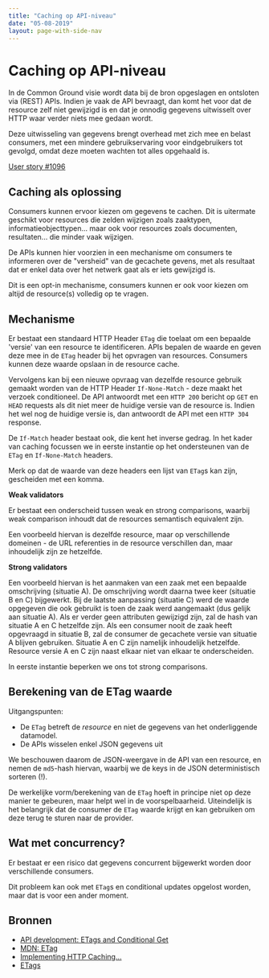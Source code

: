 ```yaml
---
title: "Caching op API-niveau"
date: "05-08-2019"
layout: page-with-side-nav
---
```


# Caching op API-niveau

In de Common Ground visie wordt data bij de bron opgeslagen en ontsloten via (REST) APIs. Indien je
vaak de API bevraagt, dan komt het voor dat de resource zelf niet gewijzigd is en dat je onnodig
gegevens uitwisselt over HTTP waar verder niets mee gedaan wordt.

Deze uitwisseling van gegevens brengt overhead met zich mee en belast consumers, met een mindere
gebruikservaring voor eindgebruikers tot gevolgd, omdat deze moeten wachten tot alles opgehaald is.

[User story #1096](https://github.com/VNG-Realisatie/gemma-zaken/issues/1096)

## Caching als oplossing

Consumers kunnen ervoor kiezen om gegevens te cachen. Dit is uitermate geschikt voor resources die
zelden wijzigen zoals zaaktypen, informatieobjecttypen... maar ook voor resources zoals documenten,
resultaten... die minder vaak wijzigen.

De APIs kunnen hier voorzien in een mechanisme om consumers te informeren over de "versheid" van de
gecachete gevens, met als resultaat dat er enkel data over het netwerk gaat als er iets gewijzigd
is.

Dit is een opt-in mechanisme, consumers kunnen er ook voor kiezen om altijd de resource(s) volledig
op te vragen.

## Mechanisme

Er bestaat een standaard HTTP Header `ETag` die toelaat om een bepaalde 'versie' van een resource te
identificeren. APIs bepalen de waarde en geven deze mee in de `ETag` header bij het opvragen van
resources. Consumers kunnen deze waarde opslaan in de resource cache.

Vervolgens kan bij een nieuwe opvraag van dezelfde resource gebruik gemaakt worden van de HTTP
Header `If-None-Match` - deze maakt het verzoek conditioneel. De API antwoordt met een `HTTP 200`
bericht op `GET` en `HEAD` requests als dit niet meer de huidige versie van de resource is. Indien
het wel nog de huidige versie is, dan antwoordt de API met een `HTTP 304` response.

De `If-Match` header bestaat ook, die kent het inverse gedrag. In het kader van caching focussen we
in eerste instantie op het ondersteunen van de `ETag` en `If-None-Match` headers.

Merk op dat de waarde van deze headers een lijst van `ETag`s kan zijn, gescheiden met een komma.

**Weak validators**

Er bestaat een onderscheid tussen weak en strong comparisons, waarbij weak comparison inhoudt dat de
resources semantisch equivalent zijn.

Een voorbeeld hiervan is dezelfde resource, maar op verschillende domeinen - de URL referenties in
de resource verschillen dan, maar inhoudelijk zijn ze hetzelfde.

**Strong validators**

Een voorbeeld hiervan is het aanmaken van een zaak met een bepaalde omschrijving (situatie A). De
omschrijving wordt daarna twee keer (situatie B en C) bijgewerkt. Bij de laatste aanpassing
(situatie C) werd de waarde opgegeven die ook gebruikt is toen de zaak werd aangemaakt (dus gelijk
aan situatie A). Als er verder geen attributen gewijzigd zijn, zal de hash van situatie A en C
hetzelfde zijn. Als een consumer nooit de zaak heeft opgevraagd in situatie B, zal de consumer de
gecachete versie van situatie A blijven gebruiken. Situatie A en C zijn namelijk inhoudelijk
hetzelfde. Resource versie A en C zijn naast elkaar niet van elkaar te onderscheiden.

In eerste instantie beperken we ons tot strong comparisons.

## Berekening van de ETag waarde

Uitgangspunten:

- De `ETag` betreft de _resource_ en niet de gegevens van het onderliggende datamodel.
- De APIs wisselen enkel JSON gegevens uit

We beschouwen daarom de JSON-weergave in de API van een resource, en nemen de `md5`-hash hiervan,
waarbij we de keys in de JSON deterministisch sorteren (!).

De werkelijke vorm/berekening van de `ETag` hoeft in principe niet op deze manier te gebeuren, maar
helpt wel in de voorspelbaarheid. Uiteindelijk is het belangrijk dat de consumer de `ETag` waarde
krijgt en kan gebruiken om deze terug te sturen naar de provider.

## Wat met concurrency?

Er bestaat er een risico dat gegevens concurrent bijgewerkt worden door verschillende consumers.

Dit probleem kan ook met `ETag`s en conditional updates opgelost worden, maar dat is voor een ander
moment.

## Bronnen

- [API development: ETags and Conditional Get](https://fideloper.com/api-etag-conditional-get)
- [MDN: ETag](https://developer.mozilla.org/en-US/docs/Web/HTTP/Headers/ETag)
- [Implementing HTTP Caching...](https://stackoverflow.com/questions/26615183/implementing-http-caching-etag-feature-using-md5-in-asp-net-web-api)
- [ETags](https://specs.openstack.org/openstack/api-wg/guidelines/etags.html)
